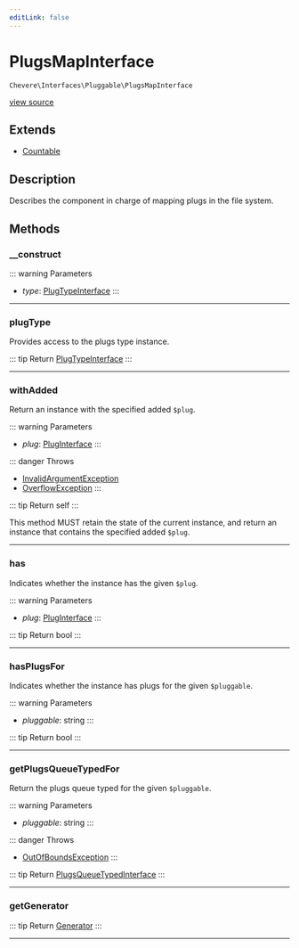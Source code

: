 ```yaml
---
editLink: false
---
```


# PlugsMapInterface

`Chevere\Interfaces\Pluggable\PlugsMapInterface`

[view source](https://github.com/chevere/chevere/blob/master/src/Chevere/Interfaces/Pluggable/PlugsMapInterface.php)

## Extends

- [Countable](https://www.php.net/manual/class.countable)

## Description

Describes the component in charge of mapping plugs in the file system.

## Methods

### __construct

::: warning Parameters
- *type*: [PlugTypeInterface](./PlugTypeInterface.md)
:::

---

### plugType

Provides access to the plugs type instance.

::: tip Return
[PlugTypeInterface](./PlugTypeInterface.md)
:::

---

### withAdded

Return an instance with the specified added `$plug`.

::: warning Parameters
- *plug*: [PlugInterface](./PlugInterface.md)
:::

::: danger Throws
- [InvalidArgumentException](../../Exceptions/Core/InvalidArgumentException.md) 
- [OverflowException](../../Exceptions/Core/OverflowException.md) 
:::

::: tip Return
self
:::

This method MUST retain the state of the current instance, and return
an instance that contains the specified added `$plug`.

---

### has

Indicates whether the instance has the given `$plug`.

::: warning Parameters
- *plug*: [PlugInterface](./PlugInterface.md)
:::

::: tip Return
bool
:::

---

### hasPlugsFor

Indicates whether the instance has plugs for the given `$pluggable`.

::: warning Parameters
- *pluggable*: string
:::

::: tip Return
bool
:::

---

### getPlugsQueueTypedFor

Return the plugs queue typed for the given `$pluggable`.

::: warning Parameters
- *pluggable*: string
:::

::: danger Throws
- [OutOfBoundsException](../../Exceptions/Core/OutOfBoundsException.md) 
:::

::: tip Return
[PlugsQueueTypedInterface](./PlugsQueueTypedInterface.md)
:::

---

### getGenerator

::: tip Return
[Generator](https://www.php.net/manual/class.generator)
:::

---

